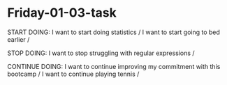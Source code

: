 # Friday-01-03-task


START DOING: I want to start doing statistics / I want to start going to bed earlier /

STOP DOING: I want to stop struggling with regular expressions / 

CONTINUE DOING: I want to continue improving my commitment with this bootcamp / I want to continue playing tennis /
